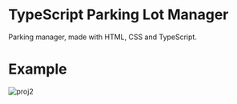 # TypeScript Parking Lot Manager

Parking manager, made with HTML, CSS and TypeScript.

# Example

![proj2](https://user-images.githubusercontent.com/100844295/166179315-dbbae781-d0bc-4085-8512-339a480babd9.gif)
